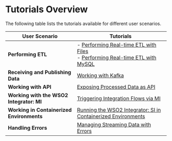 # Tutorials Overview

The following table lists the tutorials available for different user scenarios.

| User Scenario                             | Tutorials                                                                                                                                                                                                                                                         |
|-------------------------------------------|-------------------------------------------------------------------------------------------------------------------------------------------------------------------------------------------------------------------------------------------------------------------|
| **Performing ETL**                        | - [Performing Real-time ETL with Files](performing-real-time-etl-with-files.md)<br/> - [Performing Real-time ETL with MySQL](performing-real-time-etl-with-mysql.md)|
| **Receiving and Publishing Data**         | [Working with Kafka](working-with-kafka.md)                                                                                                                                                                                                                       |
| **Working with API**                      | [Exposing Processed Data as API](exposing-processed-data-as-api.md)                                                                                                                                                                                               |
| **Working with the WSO2 Integrator: MI**     | [Triggering Integration Flows via MI](triggering-integrations-via-micro-integrator.md)                                                                                                                                                                            |
| **Working in Containerized Environments** | [Running the WSO2 Integrator: SI in Containerized Environments](running-si-with-docker-and-kubernetes.md)                                                                                                                                                        |
| **Handling Errors**                       | [Managing Streaming Data with Errors](handling-requests-with-errors.md)                                                                                                                                                                                           |